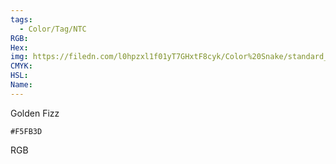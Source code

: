 ```yaml
---
tags:
  - Color/Tag/NTC
RGB:
Hex:
img: https://filedn.com/l0hpzxl1f01yT7GHxtF8cyk/Color%20Snake/standard_csv_to_svg//F5FB3D.svg
CMYK:
HSL:
Name:
---
```

Golden Fizz
```palette
#F5FB3D
```
RGB
